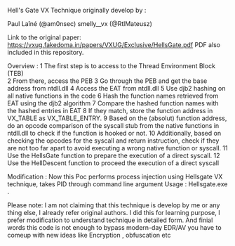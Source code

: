 Hell's Gate VX Technique originally develop by :

 Paul Laîné (@am0nsec)
 smelly__vx (@RtlMateusz)
 

 Link to the original paper: https://vxug.fakedoma.in/papers/VXUG/Exclusive/HellsGate.pdf
 PDF also included in this repository.

 Overview :
  1   The first step is to access to the Thread Environment Block (TEB)  
  2   From there, access the PEB
  3   Go through the PEB and get the base address from ntdll.dll
  4   Access the EAT from ntdll.dll
  5   Use djb2 hashing on all native functions in the code
  6   Hash the function names retrieved from EAT using the djb2 algorithm
  7   Compare the hashed function names with the hashed entries in EAT
  8   If they match, store the function address in VX_TABLE as VX_TABLE_ENTRY.
  9   Based on the (absolut) function address, do an opcode comparison of the syscall stub from 
      the native functions in ntdll.dll to check if the function is hooked or not.
  10  Additionally, based on checking the opcodes for the syscall and return instruction, check 
      if they are not too far apart to avoid executing a wrong native function or syscall.
  11  Use the HellsGate function to prepare the execution of a direct syscall.
  12  Use the HellDescent function to proceed the execution of a direct syscall


  Modification :
   Now this Poc performs process injection using Hellsgate VX technique, takes PID through 
   command line argument
   Usage : Hellsgate.exe <PID>.

  Please note:
   I am not claiming that this technique is develop by me or any thing else, I already refer 
   original authors.
   I did this for learning purpose, I prefer modification to understand technique in detailed 
   form.
   And finial words this code is not enough to bypass modern-day EDR/AV you have to comeup with 
   new ideas like Encryption , obfuscation etc
 
